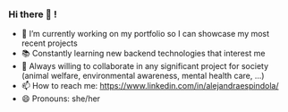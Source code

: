 ### Hi there 👋 ! 

- 🔭 I’m currently working on my portfolio so I can showcase my most recent projects 
- 📚 Constantly learning new backend technologies that interest me
- 🌱 Always willing to collaborate in any significant project for society (animal welfare, environmental awareness, mental health care, ...)
- 📫 How to reach me: https://www.linkedin.com/in/alejandraespindola/
- 😄 Pronouns: she/her

